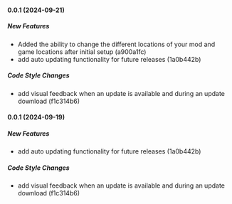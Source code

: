 #### 0.0.1 (2024-09-21)

##### New Features

*  Added the ability to change the different locations of your mod and game locations after initial setup (a900a1fc)
*  add auto updating functionality for future releases (1a0b442b)


##### Code Style Changes

*  add visual feedback when an update is available and during an update download (f1c314b6)

#### 0.0.1 (2024-09-19)

##### New Features

*  add auto updating functionality for future releases (1a0b442b)

##### Code Style Changes

*  add visual feedback when an update is available and during an update download (f1c314b6)

